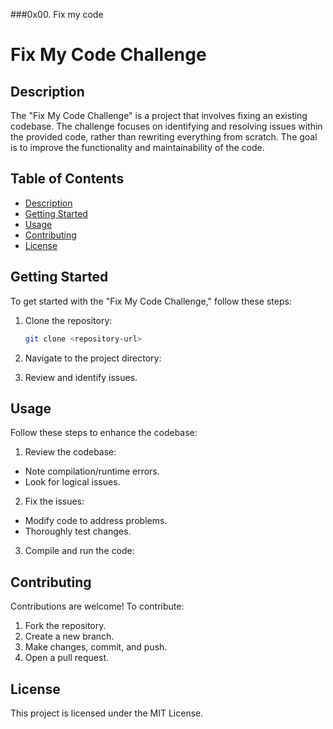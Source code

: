 ###0x00. Fix my code

# Fix My Code Challenge

## Description

The "Fix My Code Challenge" is a project that involves fixing an existing codebase. The challenge focuses on identifying and resolving issues within the provided code, rather than rewriting everything from scratch. The goal is to improve the functionality and maintainability of the code.

## Table of Contents

- [Description](#description)
- [Getting Started](#getting-started)
- [Usage](#usage)
- [Contributing](#contributing)
- [License](#license)

## Getting Started

To get started with the "Fix My Code Challenge," follow these steps:

1. Clone the repository:
   ```sh
   git clone <repository-url>


2. Navigate to the project directory:


3. Review and identify issues.

## Usage

Follow these steps to enhance the codebase:

1. Review the codebase:
- Note compilation/runtime errors.
- Look for logical issues.

2. Fix the issues:
- Modify code to address problems.
- Thoroughly test changes.

3. Compile and run the code:


## Contributing

Contributions are welcome! To contribute:

1. Fork the repository.
2. Create a new branch.
3. Make changes, commit, and push.
4. Open a pull request.

## License

This project is licensed under the MIT License.
